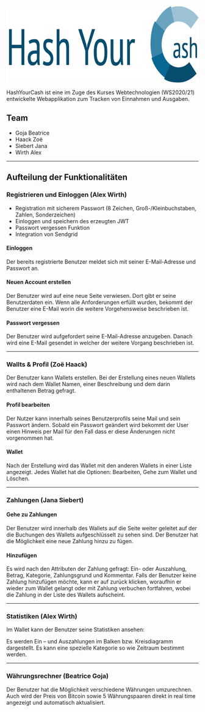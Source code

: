 
<p align="center"><img src="https://github.com/AlexWirthAAU/HashYourCash/blob/main/src/assets/images/Logo_Banner_integrate.png" height="200"></p>

HashYourCash ist eine im Zuge des Kurses Webtechnologien (WS2020/21) entwickelte Webapplikation zum Tracken von Einnahmen und Ausgaben.

## Team
  * Goja Beatrice
  * Haack Zoë
  * Siebert Jana
  * Wirth Alex
---
## Aufteilung der Funktionalitäten

### Registrieren und Einloggen (Alex Wirth)
  * Registration mit sicherem Passwort (8 Zeichen, Groß-/Kleinbuchstaben, Zahlen, Sonderzeichen)
  * Einloggen und speichern des erzeugten JWT
  * Passwort vergessen Funktion
  * Integration von Sendgrid
#### Einloggen
Der bereits registrierte Benutzer meldet sich mit seiner E-Mail-Adresse und Passwort an. 

#### Neuen Account erstellen
Der Benutzer wird auf eine neue Seite verwiesen. Dort gibt er seine Benutzerdaten ein. Wenn alle Anforderungen erfüllt wurden, bekommt der Benutzer eine E-Mail worin die weitere Vorgehensweise beschrieben ist. 

#### Passwort vergessen
Der Benutzer wird aufgefordert seine E-Mail-Adresse anzugeben. Danach wird eine E-Mail gesendet in welcher der weitere Vorgang beschrieben ist. 

---
### Wallts & Profil (Zoë Haack)
Der Benutzer kann Wallets erstellen. Bei der Erstellung eines neuen Wallets wird nach dem Wallet Namen, einer Beschreibung und dem darin enthaltenen Betrag gefragt.

#### Profil bearbeiten
Der Nutzer kann innerhalb seines Benutzerprofils seine Mail und sein Passwort ändern.
Sobald ein Passwort geändert wird bekommt der User einen Hinweis per Mail für den Fall dass er diese Änderungen nicht vorgenommen hat.

#### Wallet  
Nach der Erstellung wird das Wallet mit den anderen Wallets in einer Liste angezeigt. Jedes Wallet hat die Optionen: Bearbeiten, Gehe zum Wallet und Löschen.

---
### Zahlungen (Jana Siebert)

#### Gehe zu Zahlungen
Der Benutzer wird innerhalb des Wallets auf die Seite weiter geleitet auf der die Buchungen des Wallets aufgeschlüsselt zu sehen sind. Der Benutzer hat die Möglichkeit eine neue Zahlung hinzu zu fügen.

#### Hinzufügen
Es wird nach den Attributen der Zahlung gefragt: Ein- oder Auszahlung, Betrag, Kategorie, Zahlungsgrund und Kommentar. Falls der Benutzer keine Zahlung hinzufügen möchte, kann er auf zurück klicken, woraufhin er wieder zum Wallet gelangt oder mit Zahlung verbuchen fortfahren, wobei die Zahlung in der Liste des Wallets aufscheint.

---
### Statistiken (Alex Wirth) 
Im Wallet kann der Benutzer seine Statistiken ansehen: 

Es werden Ein – und Auszahlungen im Balken bzw. Kreisdiagramm dargestellt. Es kann eine spezielle Kategorie so wie Zeitraum bestimmt werden. 

---
### Währungsrechner (Beatrice Goja) 
Der Benutzer hat die Möglichkeit verschiedene Währungen umzurechnen. Auch wird der Preis von Bitcoin sowie 5 Währungspaaren direkt in real time angezeigt und automatisch aktualisiert. 
